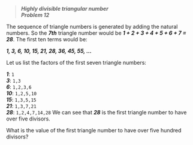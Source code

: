 >***Highly divisible triangular number***\
***Problem 12***

The sequence of triangle numbers is generated by adding the natural numbers. So the ***7th*** triangle number would be ***1 + 2 + 3 + 4 + 5 + 6 + 7 = 28***. The first ten terms would be:

***1, 3, 6, 10, 15, 21, 28, 36, 45, 55, ...***

Let us list the factors of the first seven triangle numbers:

 ***1***: `1`\
 ***3***: `1,3`\
 ***6***: `1,2,3,6`\
***10***: `1,2,5,10`\
***15***: `1,3,5,15`\
***21***: `1,3,7,21`\
***28***: `1,2,4,7,14,28`
We can see that ***28*** is the first triangle number to have over five divisors.

What is the value of the first triangle number to have over five hundred divisors?
